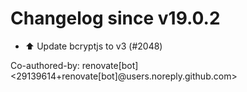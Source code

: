 # Changelog since v19.0.2
- ⬆️ Update bcryptjs to v3 (#2048)

Co-authored-by: renovate[bot] <29139614+renovate[bot]@users.noreply.github.com> 
